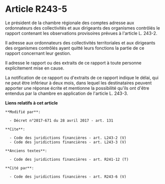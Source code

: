 # Article R243-5

Le président de la chambre régionale des comptes adresse aux ordonnateurs des collectivités et aux dirigeants des organismes
contrôlés le rapport contenant les observations provisoires prévues à l'article L. 243-2. 

Il adresse aux ordonnateurs des collectivités territoriales et aux dirigeants des organismes contrôlés ayant quitté leurs
fonctions la partie de ce rapport concernant leur gestion. 

Il adresse le rapport ou des extraits de ce rapport à toute personne explicitement mise en cause. 

La notification de ce rapport ou d'extraits de ce rapport indique le délai, qui ne peut être inférieur à deux mois, dans
lequel les destinataires peuvent apporter une réponse écrite et mentionne la possibilité qu'ils ont d'être entendus par la
chambre en application de l'article L. 243-3.

**Liens relatifs à cet article**

	**Modifié par**:

	  - Décret n°2017-671 du 28 avril 2017 - art. 131

	**Cite**:

	  - Code des juridictions financières - art. L243-2 (V)
	  - Code des juridictions financières - art. L243-3 (V)

	**Anciens textes**:

	  - Code des juridictions financières - art. R241-12 (T)

	**Cité par**:

	  - Code des juridictions financières - art. R243-6 (V)
